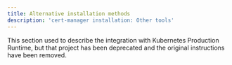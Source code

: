 ```yaml
---
title: Alternative installation methods
description: 'cert-manager installation: Other tools'
---
```


This section used to describe the integration with Kubernetes Production Runtime, but that project has been deprecated and the original instructions have been removed.
